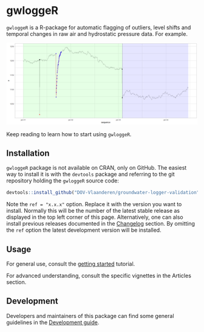 
<!-- README.md is generated from README.Rmd. -->
gwloggeR
========

`gwloggeR` is a R-package for automatic flagging of outliers, level shifts and temporal changes in raw air and hydrostatic pressure data. For example.

![](man/figures/example-1.png)

Keep reading to learn how to start using `gwloggeR`.

Installation
------------

`gwloggeR` package is not available on CRAN, only on GitHub. The easiest way to install it is with the `devtools` package and referring to the git repository holding the `gwloggeR` source code:

``` r
devtools::install_github("DOV-Vlaanderen/groundwater-logger-validation", subdir = "gwloggeR", ref = "x.x.x")
```

Note the `ref = "x.x.x"` option. Replace it with the version you want to install. Normally this will be the number of the latest stable release as displayed in the top left corner of this page. Alternatively, one can also install previous releases documented in the [Changelog](News.md) section. By omitting the `ref` option the latest development version will be installed.

Usage
-----

For general use, consult the [getting started](https://dov-vlaanderen.github.io/groundwater-logger-validation/gwloggeR/docs/articles/gwloggeR.html) tutorial.

For advanced understanding, consult the specific vignettes in the Articles section.

Development
-----------

Developers and maintainers of this package can find some general guidelines in the [Development guide](https://dov-vlaanderen.github.io/groundwater-logger-validation/gwloggeR/docs/articles/Development.html).
